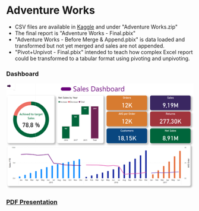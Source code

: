 # Adventure Works
- CSV files are available in [Kaggle](https://www.kaggle.com/datasets/ukveteran/adventure-works) and under "Adventure Works.zip"
- The final report is "Adventure Works - Final.pbix"
- "Adventure Works - Before Merge & Append.pbix" is data loaded and transformed but not yet merged and sales are not appended.
- "Pivot+Unpivot - Final.pbix" intended to teach how complex Excel report could be transformed to a tabular format using pivoting and unpivoting.

### Dashboard
<img src="https://github.com/ahmadhatahet/power-bi/blob/master/Adventure%20Works%20Sample%20Report/Main%20Dashboard.png" width="512">

### [PDF Presentation](https://github.com/ahmadhatahet/power-bi/blob/master/Adventure%20Works%20Sample%20Report/Adventure%20Works.pdf)
